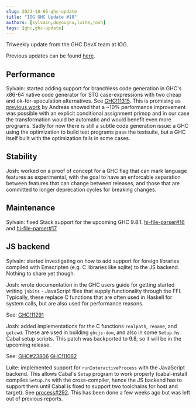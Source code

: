 ```yaml
---
slug: 2023-10-05-ghc-update
title: "IOG GHC Update #18"
authors: [sylvain,doyougnu,luite,josh]
tags: [ghc,ghc-update]
---
```


Triweekly update from the GHC DevX team at IOG.

<!-- truncate -->

Previous updates can be found [here](https://engineering.iog.io/tags/ghc-update).

## Performance

Sylvain: started adding support for branchless code generation in GHC's x86-64 native code generator
for STG case-expressions with two cheap and ok-for-speculation alternatives. See [GHC!11315](https://gitlab.haskell.org/ghc/ghc/-/merge_requests/11315).
This is promising as [previous work](https://gitlab.haskell.org/ghc/ghc/-/merge_requests/9654#note_471280) by Andreas showed that a ~10% performance
improvement was possible with an explicit conditional assignment primop and in our case the transformation would be automatic and would benefit even more programs.
Sadly for now there is still a subtle code generation issue: a GHC using the optimization to build test programs pass the testsuite, but a GHC itself built
with the optimization fails in some cases.

## Stability

Josh: worked on a proof of concept for a GHC flag that can mark language features as experimental, with the goal to have an enforcable separation between
features that can change between releases, and those that are committed to longer deprecation cycles for breaking changes.

## Maintenance

Sylvain: fixed Stack support for the upcoming GHC 9.8.1.
[hi-file-parser#16](https://github.com/commercialhaskell/hi-file-parser/issues/16)
and
[hi-file-parser#17](https://github.com/commercialhaskell/hi-file-parser/pull/17)

## JS backend

Sylvain: started investigating on how to add support for foreign libraries compiled with Emscripten (e.g. C libraries like sqlite) to the JS backend. Nothing to share yet though.

Josh: wrote documentation in the GHC users guide for getting started writing `jsbits` - JavaScript files that supply functionality through the FFI. Typically, these replace
C functions that are often used in Haskell for system calls, but are also used for performance reasons.

See: [GHC!11291](https://gitlab.haskell.org/ghc/ghc/-/merge_requests/11291)

Josh: added implementations for the C functions `realpath`, `rename`, and `getcwd`. These are used in building `ghcjs-dom`, and also in some `Setup.hs` Cabal setup scripts. This
patch was backported to 9.8, so it will be in the upcoming release.

See: 
[GHC#23806](https://gitlab.haskell.org/ghc/ghc/-/issues/23806)
[GHC!11062](https://gitlab.haskell.org/ghc/ghc/-/merge_requests/11062)

Luite: implemented support for `runInteractiveProcess` with the JavaScript backend. This allows Cabal's `Setup` program to work properly (cabal-install compiles `Setup.hs` with the cross-compiler, hence the JS backend has to support them until Cabal is fixed to support two toolchains for host and target). See [process#292](https://github.com/haskell/process/pull/292). This has been done a few weeks ago but was left out of previous reports.
